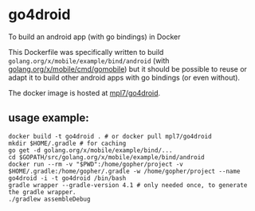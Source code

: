 # go4droid
To build an android app (with go bindings) in Docker

This Dockerfile was specifically written to build `golang.org/x/mobile/example/bind/android` (with [golang.org/x/mobile/cmd/gomobile](https://godoc.org/golang.org/x/mobile/cmd/gomobile)) but it should be possible to reuse or adapt it to build other android apps with go bindings (or even without).

The docker image is hosted at [mpl7/go4droid](https://hub.docker.com/r/mpl7/go4droid/).

## usage example:

	docker build -t go4droid . # or docker pull mpl7/go4droid
	mkdir $HOME/.gradle # for caching
	go get -d golang.org/x/mobile/example/bind/...
	cd $GOPATH/src/golang.org/x/mobile/example/bind/android
	docker run --rm -v "$PWD":/home/gopher/project -v $HOME/.gradle:/home/gopher/.gradle -w /home/gopher/project --name go4droid -i -t go4droid /bin/bash
	gradle wrapper --gradle-version 4.1 # only needed once, to generate the gradle wrapper.
	./gradlew assembleDebug

